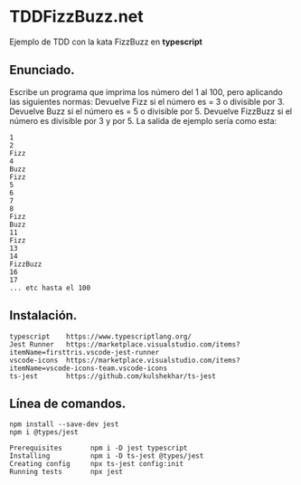 # TDDFizzBuzz.net
Ejemplo de TDD con la kata FizzBuzz en **typescript**

## Enunciado.
Escribe un programa que imprima los número del 1 al 100, pero aplicando las siguientes normas: Devuelve Fizz si el número es = 3 o divisible por 3.
Devuelve Buzz si el número es = 5 o divisible por 5. Devuelve FizzBuzz si el número es divisible por 3 y por 5.
La salida de ejemplo sería como esta:

```
1
2
Fizz
4
Buzz
Fizz
5
6
7
8
Fizz
Buzz
11
Fizz
13
14
FizzBuzz
16
17
... etc hasta el 100

```

## Instalación.
```
typescript    https://www.typescriptlang.org/
Jest Runner   https://marketplace.visualstudio.com/items?itemName=firsttris.vscode-jest-runner
vscode-icons  https://marketplace.visualstudio.com/items?itemName=vscode-icons-team.vscode-icons
ts-jest       https://github.com/kulshekhar/ts-jest 
```

## Línea de comandos.
```
npm install --save-dev jest
npm i @types/jest

Prerequisites       npm i -D jest typescript	
Installing          npm i -D ts-jest @types/jest	
Creating config     npx ts-jest config:init	
Running tests	    npx jest	
```
